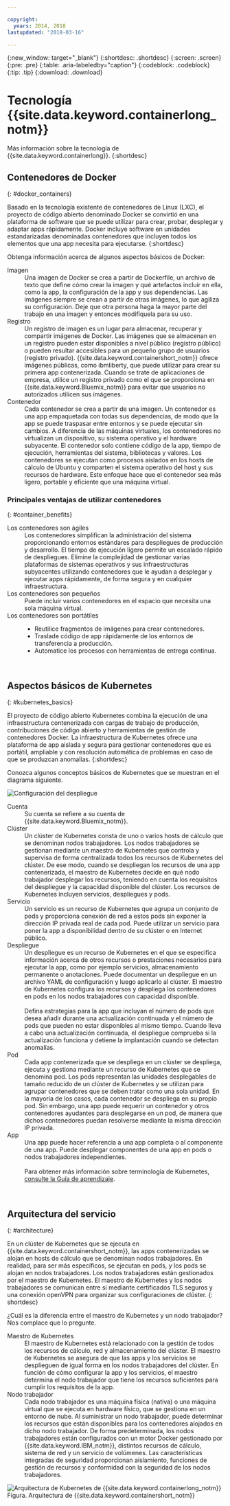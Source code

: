 ```yaml
---

copyright:
  years: 2014, 2018
lastupdated: "2018-03-16"

---
```


{:new_window: target="_blank"}
{:shortdesc: .shortdesc}
{:screen: .screen}
{:pre: .pre}
{:table: .aria-labeledby="caption"}
{:codeblock: .codeblock}
{:tip: .tip}
{:download: .download}

# Tecnología {{site.data.keyword.containerlong_notm}}

Más información sobre la tecnología de {{site.data.keyword.containerlong}}.
{:shortdesc}

## Contenedores de Docker
{: #docker_containers}

Basado en la tecnología existente de contenedores de Linux (LXC), el proyecto de código abierto denominado Docker se convirtió en una plataforma de software que se puede utilizar para crear, probar, desplegar y adaptar apps rápidamente. Docker incluye software en unidades estandarizadas denominadas contenedores que incluyen todos los elementos que una app necesita para ejecutarse.
{:shortdesc}

Obtenga información acerca de algunos aspectos básicos de Docker:

<dl>
<dt>Imagen</dt>
<dd>Una imagen de Docker se crea a partir de Dockerfile, un archivo de texto que define cómo crear la imagen y qué artefactos incluir en ella, como la app, la configuración de la app y sus dependencias. Las imágenes siempre se crean a partir de otras imágenes, lo que agiliza su configuración. Deje que otra persona haga la mayor parte del trabajo en una imagen y entonces modifíquela para su uso.</dd>
<dt>Registro</dt>
<dd>Un registro de imagen es un lugar para almacenar, recuperar y compartir imágenes de Docker. Las imágenes que se almacenan en un registro pueden estar disponibles a nivel público (registro público) o pueden resultar accesibles para un pequeño grupo de usuarios (registro privado). {{site.data.keyword.containershort_notm}} ofrece imágenes públicas, como ibmliberty, que puede utilizar para crear su primera app contenerizada. Cuando se trate de aplicaciones de empresa, utilice un registro privado como el que se proporciona en {{site.data.keyword.Bluemix_notm}} para evitar que usuarios no autorizados utilicen sus imágenes.
</dd>
<dt>Contenedor</dt>
<dd>Cada contenedor se crea a partir de una imagen. Un contenedor es una app empaquetada con todas sus dependencias, de modo que la app se puede traspasar entre entornos y se puede ejecutar sin cambios. A diferencia de las máquinas virtuales, los contenedores no virtualizan un dispositivo, su sistema operativo y el hardware subyacente. El contenedor solo contiene código de la app, tiempo de ejecución, herramientas del sistema, bibliotecas y valores. Los contenedores se ejecutan como procesos aislados en los hosts de cálculo de Ubuntu y comparten el sistema operativo del host y sus recursos de hardware. Este enfoque hace que el contenedor sea más ligero, portable y eficiente que una máquina virtual.</dd>
</dl>

### Principales ventajas de utilizar contenedores
{: #container_benefits}

<dl>
<dt>Los contenedores son ágiles</dt>
<dd>Los contenedores simplifican la administración del sistema proporcionando entornos estándares para despliegues de producción y desarrollo. El tiempo de ejecución ligero permite un escalado rápido de despliegues. Elimine la complejidad de gestionar varias plataformas de sistemas operativos y sus infraestructuras subyacentes utilizando contenedores que le ayudan a desplegar y ejecutar apps rápidamente, de forma segura y en cualquier infraestructura.</dd>
<dt>Los contenedores son pequeños</dt>
<dd>Puede incluir varios contenedores en el espacio que necesita una sola máquina virtual.</dd>
<dt>Los contenedores son portátiles</dt>
<dd><ul>
  <li>Reutilice fragmentos de imágenes para crear contenedores. </li>
  <li>Traslade código de app rápidamente de los entornos de transferencia a producción.</li>
  <li>Automatice los procesos con herramientas de entrega continua.</li> </ul></dd>
</dl>


<br />


## Aspectos básicos de Kubernetes
{: #kubernetes_basics}

El proyecto de código abierto Kubernetes combina la ejecución de una infraestructura contenerizada con cargas de trabajo de producción, contribuciones de código abierto y herramientas de gestión de contenedores Docker. La infraestructura de Kubernetes ofrece una plataforma de app aislada y segura para gestionar contenedores que es portátil, ampliable y con resolución automática de problemas en caso de que se produzcan anomalías.
{:shortdesc}

Conozca algunos conceptos básicos de Kubernetes que se muestran en el diagrama siguiente.

![Configuración del despliegue](images/cs_app_tutorial_components1.png)

<dl>
<dt>Cuenta</dt>
<dd>Su cuenta se refiere a su cuenta de {{site.data.keyword.Bluemix_notm}}.</dd>

<dt>Clúster</dt>
<dd>Un clúster de Kubernetes consta de uno o varios hosts de cálculo que se denominan nodos trabajadores. Los nodos trabajadores se gestionan mediante un maestro de Kubernetes que controla y supervisa de forma centralizada todos los recursos de Kubernetes del clúster. De ese modo, cuando se despliegan los recursos de una app contenerizada,
el maestro de Kubernetes decide en qué nodo trabajador desplegar los recursos, teniendo en cuenta los requisitos del despliegue y la capacidad disponible del clúster. Los recursos de Kubernetes incluyen servicios, despliegues y pods.</dd>

<dt>Servicio</dt>
<dd>Un servicio es un recurso de Kubernetes que agrupa un conjunto de pods y proporciona conexión de red a estos pods sin exponer la dirección IP privada real de cada pod. Puede utilizar un servicio para poner la app a disponibilidad dentro de su clúster o en Internet público.
</dd>

<dt>Despliegue</dt>
<dd>Un despliegue es un recurso de Kubernetes en el que se especifica información acerca de otros recursos o prestaciones necesarios para ejecutar la app, como por ejemplo servicios, almacenamiento permanente o anotaciones. Puede documentar un despliegue en un archivo YAML de configuración y luego aplicarlo al clúster. El maestro de Kubernetes configura los recursos y despliega los contenedores en pods en los nodos trabajadores con capacidad disponible.
</br></br>
Defina estrategias para la app que incluyan el número de pods que desea añadir durante una actualización continuada y el número de pods que pueden no estar disponibles al mismo tiempo. Cuando lleva a cabo una actualización continuada, el despliegue comprueba si la actualización funciona y detiene la implantación cuando se detectan anomalías.</dd>

<dt>Pod</dt>
<dd>Cada app contenerizada que se despliega en un clúster se despliega, ejecuta y gestiona mediante un recurso de Kubernetes que se denomina pod. Los pods representan las unidades desplegables de tamaño reducido de un clúster de Kubernetes y se utilizan para agrupar contenedores que se deben tratar como una sola unidad. En la mayoría de los casos, cada contenedor se despliega en su propio pod. Sin embargo, una app puede requerir un contenedor y otros contenedores ayudantes para desplegarse en un pod, de manera que dichos contenedores puedan resolverse mediante la misma dirección IP privada.</dd>

<dt>App</dt>
<dd>Una app puede hacer referencia a una app completa o al componente de una app. Puede desplegar componentes de una app en pods o nodos trabajadores independientes.
</br></br>
Para obtener más información sobre terminología de Kubernetes, <a href="cs_tutorials.html#cs_cluster_tutorial" target="_blank">consulte la Guía de aprendizaje</a>.</dd>

</dl>

<br />


## Arquitectura del servicio
{: #architecture}

En un clúster de Kubernetes que se ejecuta en {{site.data.keyword.containershort_notm}}, las apps contenerizadas se alojan en hosts de cálculo que se denominan nodos trabajadores. En realidad, para ser más específicos, se ejecutan en pods, y los pods se alojan en nodos trabajadores. Los nodos trabajadores están gestionados por el maestro de Kubernetes. El maestro de Kubernetes y los nodos trabajadores se comunican entre sí mediante certificados TLS seguros y una conexión openVPN para organizar sus configuraciones de clúster.
{: shortdesc}

¿Cuál es la diferencia entre el maestro de Kubernetes y un nodo trabajador? Nos complace que lo pregunte.

<dl>
  <dt>Maestro de Kubernetes</dt>
    <dd>El maestro de Kubernetes está relacionado con la gestión de todos los recursos de cálculo, red y almacenamiento del clúster. El maestro de Kubernetes se asegura de que las apps y los servicios se desplieguen de igual forma en los nodos trabajadores del clúster. En función de cómo configurar la app y los servicios, el maestro determina el nodo trabajador que tiene los recursos suficientes para cumplir los requisitos de la app.</dd>
  <dt>Nodo trabajador</dt>
    <dd>Cada nodo trabajador es una máquina física (nativa) o una máquina virtual que se ejecuta en hardware físico, que se gestiona en un entorno de nube. Al suministrar un nodo trabajador, puede determinar los recursos que están disponibles para los contenedores alojados en dicho nodo trabajador. De forma predeterminada, los nodos trabajadores están configurados con un motor Docker gestionado por {{site.data.keyword.IBM_notm}}, distintos recursos de cálculo, sistema de red y un servicio de volúmenes. Las características integradas de seguridad proporcionan aislamiento, funciones de gestión de recursos y conformidad con la seguridad de los nodos trabajadores.</dd>
</dl>

![Arquitectura de Kubernetes de {{site.data.keyword.containerlong_notm}}](images/cs_org_ov.png)
Figura. Arquitectura de {{site.data.keyword.containershort_notm}}

<br />

